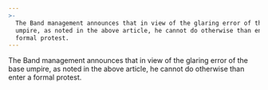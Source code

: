 ```yaml
---
>-
  The Band management announces that in view of the glaring error of the base
  umpire, as noted in the above article, he cannot do otherwise than enter a
  formal protest.
---
```


The Band management announces that in view of the glaring error of the base umpire, as noted in the above article, he cannot do otherwise than enter a formal protest.